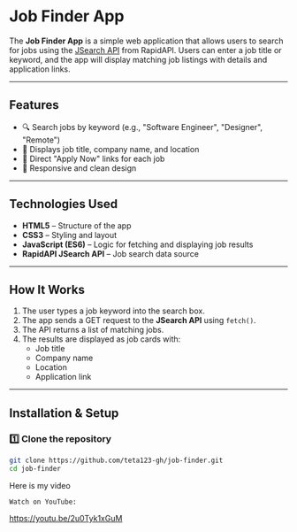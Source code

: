 # Job Finder App

The **Job Finder App** is a simple web application that allows users to search for jobs using the [JSearch API](https://rapidapi.com/letscrape-6bRBa3QguO5/api/jsearch/) from RapidAPI. Users can enter a job title or keyword, and the app will display matching job listings with details and application links.

---

## Features
- 🔍 Search jobs by keyword (e.g., "Software Engineer", "Designer", "Remote")
- 📍 Displays job title, company name, and location
- 🔗 Direct "Apply Now" links for each job
- 📱 Responsive and clean design

---

## Technologies Used
- **HTML5** – Structure of the app
- **CSS3** – Styling and layout
- **JavaScript (ES6)** – Logic for fetching and displaying job results
- **RapidAPI JSearch API** – Job search data source

---

## How It Works
1. The user types a job keyword into the search box.
2. The app sends a GET request to the **JSearch API** using `fetch()`.
3. The API returns a list of matching jobs.
4. The results are displayed as job cards with:
   - Job title
   - Company name
   - Location
   - Application link

---

## Installation & Setup

### 1️⃣ Clone the repository
```bash
git clone https://github.com/teta123-gh/job-finder.git
cd job-finder
```
 Here is my video
```
Watch on YouTube:
```
https://youtu.be/2u0Tyk1xGuM
```




